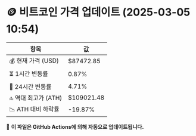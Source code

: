 # 🪙 비트코인 가격 업데이트 (2025-03-05 10:54)

| 항목                | 값 |
|--------------------|----------------|
| 💰 현재 가격 (USD) | $87472.85 |
| ⏳ 1시간 변동률    | 0.87% |
| 📆 24시간 변동률   | 4.71% |
| 🔝 역대 최고가 (ATH) | $109021.48 |
| 📉 ATH 대비 하락률 | -19.87% |

🔄 **이 파일은 GitHub Actions에 의해 자동으로 업데이트됩니다.**
